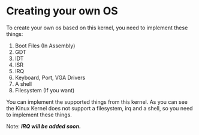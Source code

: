 # Creating your own OS
To create your own os based on this kernel, you need to implement these things:

1. Boot Files (In Assembly)
2. GDT
3. IDT
4. ISR
5. IRQ
6. Keyboard, Port, VGA Drivers
7. A shell
8. Filesystem (If you want)

You can implement the supported things from this kernel. As you can see the Kinux Kernel does not support a filesystem, irq and a shell, so you need to implement these things.

Note: ***IRQ will be added soon.***
